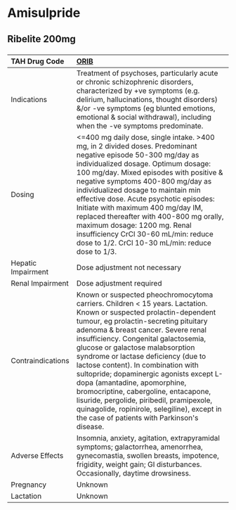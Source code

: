 # Amisulpride

## Ribelite 200mg

##### 

| TAH Drug Code      | [ORIB](https://www.tahsda.org.tw/drugs/hissearch.php?drug_code=ORIB)                                                                                                                                                                                                                                                                                                                                                                                                                                                                                                                                                      |
|:-------------------|:--------------------------------------------------------------------------------------------------------------------------------------------------------------------------------------------------------------------------------------------------------------------------------------------------------------------------------------------------------------------------------------------------------------------------------------------------------------------------------------------------------------------------------------------------------------------------------------------------------------------------|
| Indications        | Treatment of psychoses, particularly acute or chronic schizophrenic disorders, characterized by +ve symptoms (e.g. delirium, hallucinations, thought disorders) &/or -ve symptoms (eg blunted emotions, emotional & social withdrawal), including when the -ve symptoms predominate.                                                                                                                                                                                                                                                                                                                                      |
| Dosing             | <=400 mg daily dose, single intake. >400 mg, in 2 divided doses. Predominant negative episode 50-300 mg/day as individualized dosage. Optimum dosage: 100 mg/day. Mixed episodes with positive & negative symptoms 400-800 mg/day as individualized dosage to maintain min effective dose. Acute psychotic episodes: Initiate with maximum 400 mg/day IM, replaced thereafter with 400-800 mg orally, maximum dosage: 1200 mg. Renal insufficiency CrCl 30-60 mL/min: reduce dose to 1/2. CrCl 10-30 mL/min: reduce dose to 1/3.                                                                                          |
| Hepatic Impairment | Dose adjustment not necessary                                                                                                                                                                                                                                                                                                                                                                                                                                                                                                                                                                                             |
| Renal Impairment   | Dose adjustment required                                                                                                                                                                                                                                                                                                                                                                                                                                                                                                                                                                                                  |
| Contraindications  | Known or suspected pheochromocytoma carriers. Children < 15 years. Lactation. Known or suspected prolactin-dependent tumour, eg prolactin-secreting pituitary adenoma & breast cancer. Severe renal insufficiency. Congenital galactosemia, glucose or galactose malabsorption syndrome or lactase deficiency (due to lactose content). In combination with sultopride; dopaminergic agonists except L-dopa (amantadine, apomorphine, bromocriptine, cabergoline, entacapone, lisuride, pergolide, piribedil, pramipexole, quinagolide, ropinirole, selegiline), except in the case of patients with Parkinson's disease. |
| Adverse Effects    | Insomnia, anxiety, agitation, extrapyramidal symptoms; galactorrhea, amenorrhea, gynecomastia, swollen breasts, impotence, frigidity, weight gain; GI disturbances. Occasionally, daytime drowsiness.                                                                                                                                                                                                                                                                                                                                                                                                                     |
| Pregnancy          | Unknown                                                                                                                                                                                                                                                                                                                                                                                                                                                                                                                                                                                                                   |
| Lactation          | Unknown                                                                                                                                                                                                                                                                                                                                                                                                                                                                                                                                                                                                                   |


